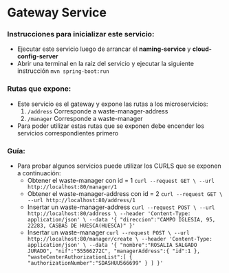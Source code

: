 # Gateway Service

### Instrucciones para inicializar este servicio:

- Ejecutar este servicio luego de arrancar el <b>naming-service</b> y <b>cloud-config-server</b>
- Abrir una terminal en la raíz del servicio y ejecutar la siguiente instrucción
 ``mvn spring-boot:run``

### Rutas que expone:
 * Este servicio es el gateway y expone las rutas a los microservicios:
   1. `/address` Corresponde a waste-manager-address
   2. `/manager` Corresponde a waste-manager
 * Para poder utilizar estas rutas que se exponen debe encender los servicios correspondientes primero

### Guía:
* Para probar algunos servicios puede utilizar los CURLS que se exponen a continuación:
  * Obtener el waste-manager con id = 1 ``curl --request GET \
    --url http://localhost:80/manager/1``
  * Obtener el waste-manager-address con id = 2 ``curl --request GET \
    --url http://localhost:80/address/1``
  * Insertar un waste-manager-address ``curl --request POST \
    --url http://localhost:80/address \
    --header 'Content-Type: application/json' \
    --data '{
    "direccion":"CAMPO IGLESIA, 95, 22283, CASBAS DE HUESCA(HUESCA)"
    }'``
  * Insertar un waste-manager ``curl --request POST \
    --url http://localhost:80/manager/create \
    --header 'Content-Type: application/json' \
    --data '{
    "nombre":"ROSALIA SALGADO JURADO",
    "nif":"55566272C",
    "managerAddress":{
    "id":1
    },
    "wasteCenterAuthorizationList":[
    {
    "authorizationNumber":"SDASHUU566699"
    }
    ]
    }'``